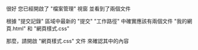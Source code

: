 很好
您已經開啟了 "檔案管理" 視窗
並看到了兩個文件

根據 "提交記錄" 區域中最新的 "提交"
"工作路徑" 中確實應該有兩個文件
"我的網頁.html" 和 "網頁樣式.css"

那麼，請開啟 "網頁樣式.css" 文件
來確認其中的內容